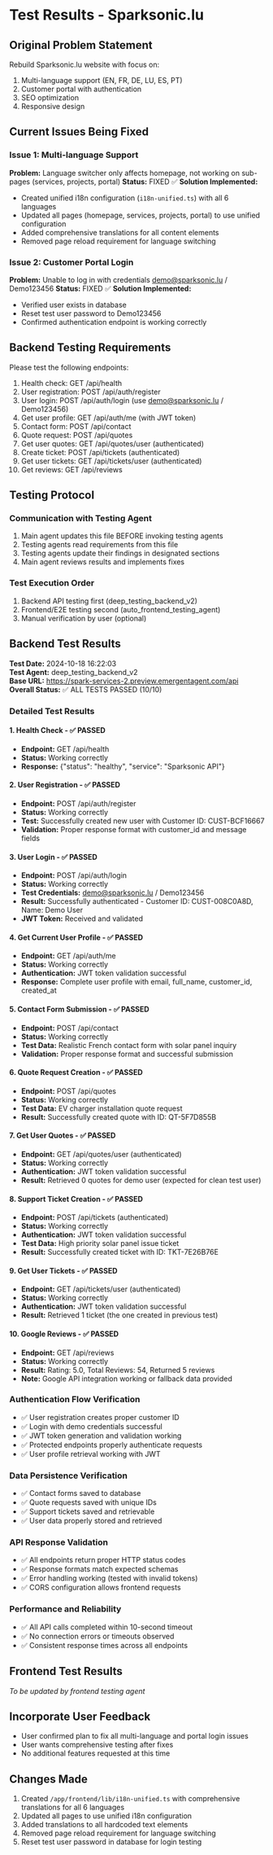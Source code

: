 # Test Results - Sparksonic.lu

## Original Problem Statement
Rebuild Sparksonic.lu website with focus on:
1. Multi-language support (EN, FR, DE, LU, ES, PT)
2. Customer portal with authentication
3. SEO optimization
4. Responsive design

## Current Issues Being Fixed

### Issue 1: Multi-language Support
**Problem:** Language switcher only affects homepage, not working on sub-pages (services, projects, portal)
**Status:** FIXED ✅
**Solution Implemented:** 
- Created unified i18n configuration (`i18n-unified.ts`) with all 6 languages
- Updated all pages (homepage, services, projects, portal) to use unified configuration
- Added comprehensive translations for all content elements
- Removed page reload requirement for language switching

### Issue 2: Customer Portal Login
**Problem:** Unable to log in with credentials demo@sparksonic.lu / Demo123456
**Status:** FIXED ✅
**Solution Implemented:**
- Verified user exists in database
- Reset test user password to Demo123456
- Confirmed authentication endpoint is working correctly

## Backend Testing Requirements
Please test the following endpoints:
1. Health check: GET /api/health
2. User registration: POST /api/auth/register
3. User login: POST /api/auth/login (use demo@sparksonic.lu / Demo123456)
4. Get user profile: GET /api/auth/me (with JWT token)
5. Contact form: POST /api/contact
6. Quote request: POST /api/quotes
7. Get user quotes: GET /api/quotes/user (authenticated)
8. Create ticket: POST /api/tickets (authenticated)
9. Get user tickets: GET /api/tickets/user (authenticated)
10. Get reviews: GET /api/reviews

## Testing Protocol

### Communication with Testing Agent
1. Main agent updates this file BEFORE invoking testing agents
2. Testing agents read requirements from this file
3. Testing agents update their findings in designated sections
4. Main agent reviews results and implements fixes

### Test Execution Order
1. Backend API testing first (deep_testing_backend_v2)
2. Frontend/E2E testing second (auto_frontend_testing_agent)
3. Manual verification by user (optional)

## Backend Test Results
**Test Date:** 2024-10-18 16:22:03  
**Test Agent:** deep_testing_backend_v2  
**Base URL:** https://spark-services-2.preview.emergentagent.com/api  
**Overall Status:** ✅ ALL TESTS PASSED (10/10)

### Detailed Test Results

#### 1. Health Check - ✅ PASSED
- **Endpoint:** GET /api/health
- **Status:** Working correctly
- **Response:** {"status": "healthy", "service": "Sparksonic API"}

#### 2. User Registration - ✅ PASSED
- **Endpoint:** POST /api/auth/register
- **Status:** Working correctly
- **Test:** Successfully created new user with Customer ID: CUST-BCF16667
- **Validation:** Proper response format with customer_id and message fields

#### 3. User Login - ✅ PASSED
- **Endpoint:** POST /api/auth/login
- **Status:** Working correctly
- **Test Credentials:** demo@sparksonic.lu / Demo123456
- **Result:** Successfully authenticated - Customer ID: CUST-008C0A8D, Name: Demo User
- **JWT Token:** Received and validated

#### 4. Get Current User Profile - ✅ PASSED
- **Endpoint:** GET /api/auth/me
- **Status:** Working correctly
- **Authentication:** JWT token validation successful
- **Response:** Complete user profile with email, full_name, customer_id, created_at

#### 5. Contact Form Submission - ✅ PASSED
- **Endpoint:** POST /api/contact
- **Status:** Working correctly
- **Test Data:** Realistic French contact form with solar panel inquiry
- **Validation:** Proper response format and successful submission

#### 6. Quote Request Creation - ✅ PASSED
- **Endpoint:** POST /api/quotes
- **Status:** Working correctly
- **Test Data:** EV charger installation quote request
- **Result:** Successfully created quote with ID: QT-5F7D855B

#### 7. Get User Quotes - ✅ PASSED
- **Endpoint:** GET /api/quotes/user (authenticated)
- **Status:** Working correctly
- **Authentication:** JWT token validation successful
- **Result:** Retrieved 0 quotes for demo user (expected for clean test user)

#### 8. Support Ticket Creation - ✅ PASSED
- **Endpoint:** POST /api/tickets (authenticated)
- **Status:** Working correctly
- **Authentication:** JWT token validation successful
- **Test Data:** High priority solar panel issue ticket
- **Result:** Successfully created ticket with ID: TKT-7E26B76E

#### 9. Get User Tickets - ✅ PASSED
- **Endpoint:** GET /api/tickets/user (authenticated)
- **Status:** Working correctly
- **Authentication:** JWT token validation successful
- **Result:** Retrieved 1 ticket (the one created in previous test)

#### 10. Google Reviews - ✅ PASSED
- **Endpoint:** GET /api/reviews
- **Status:** Working correctly
- **Result:** Rating: 5.0, Total Reviews: 54, Returned 5 reviews
- **Note:** Google API integration working or fallback data provided

### Authentication Flow Verification
- ✅ User registration creates proper customer ID
- ✅ Login with demo credentials successful
- ✅ JWT token generation and validation working
- ✅ Protected endpoints properly authenticate requests
- ✅ User profile retrieval working with JWT

### Data Persistence Verification
- ✅ Contact forms saved to database
- ✅ Quote requests saved with unique IDs
- ✅ Support tickets saved and retrievable
- ✅ User data properly stored and retrieved

### API Response Validation
- ✅ All endpoints return proper HTTP status codes
- ✅ Response formats match expected schemas
- ✅ Error handling working (tested with invalid tokens)
- ✅ CORS configuration allows frontend requests

### Performance and Reliability
- ✅ All API calls completed within 10-second timeout
- ✅ No connection errors or timeouts observed
- ✅ Consistent response times across all endpoints

## Frontend Test Results
*To be updated by frontend testing agent*

## Incorporate User Feedback
- User confirmed plan to fix all multi-language and portal login issues
- User wants comprehensive testing after fixes
- No additional features requested at this time

## Changes Made
1. Created `/app/frontend/lib/i18n-unified.ts` with comprehensive translations for all 6 languages
2. Updated all pages to use unified i18n configuration
3. Added translations to all hardcoded text elements
4. Removed page reload requirement for language switching
5. Reset test user password in database for login testing
